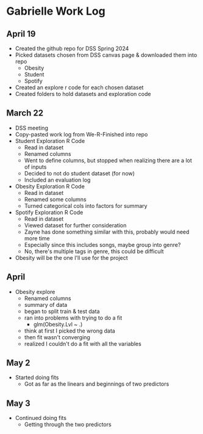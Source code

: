 # Gabrielle Work Log

## April 19
- Created the github repo for DSS Spring 2024
- Picked datasets chosen from DSS canvas page & downloaded them into repo
	- Obesity
	- Student
	- Spotify
- Created an explore r code for each chosen dataset
- Created folders to hold datasets and exploration code

## March 22
- DSS meeting
- Copy-pasted work log from We-R-Finished into repo
- Student Exploration R Code
	- Read in dataset
	- Renamed columns
	- Went to define columns, but stopped when realizing there are a lot of inputs
	- Decided to not do student dataset (for now)
	- Included an evaluation log 
- Obesity Exploration R Code
	- Read in dataset
	- Renamed some columns
	- Turned categorical cols into factors for summary
- Spotify Exploration R Code
	- Read in dataset
	- Viewed dataset for further consideration
	- Zayne has done something similar with this, probably would need more time
	- Especially since this includes songs, maybe group into genre?
	- No, there's multiple tags in genre, this could be difficult
- Obesity will be the one I'll use for the project

## April
- Obesity explore
	- Renamed columns
	- summary of data
	- began to split train & test data
	- ran into problems with trying to do a fit
		- glm(Obesity.Lvl ~ .)
	- think at first I picked the wrong data
	- then fit wasn't converging
	- realized I couldn't do a fit with all the variables

## May 2
- Started doing fits
	- Got as far as the linears and beginnings of two predictors

## May 3
- Continued doing fits
	- Getting through the two predictors
